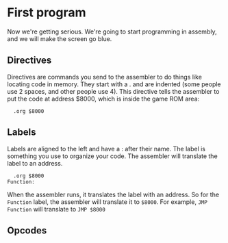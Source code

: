 # First program

Now we're getting serious. We're going to start programming in assembly, and we will make the screen go blue.

## Directives

Directives are commands you send to the assembler to do things like locating code in memory. They start with a . and are indented (some people use 2 spaces, and other people use 4). This directive tells the assembler to put the code at address $8000, which is inside the game ROM area:

`  .org $8000`

## Labels

Labels are aligned to the left and have a : after their name. The label is something you use to organize your code. The assembler will translate the label to an address.

```
  .org $8000
Function:
```

When the assembler runs, it translates the label with an address. So for the `Function` label, the assembler will translate it to `$8000`. For example, `JMP Function` will translate to `JMP $8000`

## Opcodes
